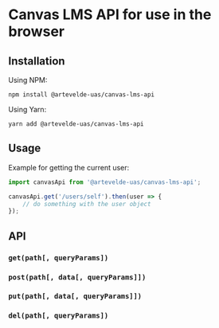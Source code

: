 # Canvas LMS API for use in the browser

## Installation

Using NPM:

    npm install @artevelde-uas/canvas-lms-api

Using Yarn:

    yarn add @artevelde-uas/canvas-lms-api

## Usage

Example for getting the current user:

```javascript
import canvasApi from '@artevelde-uas/canvas-lms-api';

canvasApi.get('/users/self').then(user => {
    // do something with the user object
});
```

## API

### `get(path[, queryParams])`

### `post(path[, data[, queryParams]])`

### `put(path[, data[, queryParams]])`

### `del(path[, queryParams])`
